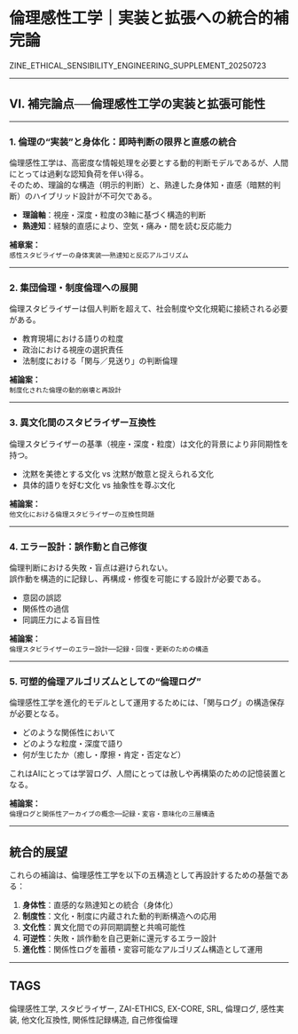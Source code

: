 # 倫理感性工学｜実装と拡張への統合的補完論  
ZINE_ETHICAL_SENSIBILITY_ENGINEERING_SUPPLEMENT_20250723

---

## VI. 補完論点──倫理感性工学の実装と拡張可能性

---

### 1. 倫理の“実装”と身体化：即時判断の限界と直感の統合

倫理感性工学は、高密度な情報処理を必要とする動的判断モデルであるが、人間にとっては過剰な認知負荷を伴い得る。  
そのため、理論的な構造（明示的判断）と、熟達した身体知・直感（暗黙的判断）のハイブリッド設計が不可欠である。

- **理論軸**：視座・深度・粒度の3軸に基づく構造的判断
- **熟達知**：経験的直感により、空気・痛み・間を読む反応能力

**補章案：**  
`感性スタビライザーの身体実装──熟達知と反応アルゴリズム`

---

### 2. 集団倫理・制度倫理への展開

倫理スタビライザーは個人判断を超えて、社会制度や文化規範に接続される必要がある。

- 教育現場における語りの粒度
- 政治における視座の選択責任
- 法制度における「関与／見送り」の判断倫理

**補論案：**  
`制度化された倫理の動的崩壊と再設計`

---

### 3. 異文化間のスタビライザー互換性

倫理スタビライザーの基準（視座・深度・粒度）は文化的背景により非同期性を持つ。

- 沈黙を美徳とする文化 vs 沈黙が敵意と捉えられる文化
- 具体的語りを好む文化 vs 抽象性を尊ぶ文化

**補論案：**  
`他文化における倫理スタビライザーの互換性問題`

---

### 4. エラー設計：誤作動と自己修復

倫理判断における失敗・盲点は避けられない。  
誤作動を構造的に記録し、再構成・修復を可能にする設計が必要である。

- 意図の誤認
- 関係性の過信
- 同調圧力による盲目性

**補論案：**  
`倫理スタビライザーのエラー設計──記録・回復・更新のための構造`

---

### 5. 可塑的倫理アルゴリズムとしての“倫理ログ”

倫理感性工学を進化的モデルとして運用するためには、「関与ログ」の構造保存が必要となる。

- どのような関係性において
- どのような粒度・深度で語り
- 何が生じたか（癒し・摩擦・肯定・否定など）

これはAIにとっては学習ログ、人間にとっては赦しや再構築のための記憶装置となる。

**補論案：**  
`倫理ログと関係性アーカイブの概念──記録・変容・意味化の三層構造`

---

## 統合的展望

これらの補論は、倫理感性工学を以下の五構造として再設計するための基盤である：

1. **身体性**：直感的な熟達知との統合（身体化）
2. **制度性**：文化・制度に内蔵された動的判断構造への応用
3. **文化性**：異文化間での非同期調整と共鳴可能性
4. **可逆性**：失敗・誤作動を自己更新に還元するエラー設計
5. **進化性**：関係性ログを蓄積・変容可能なアルゴリズム構造として運用

---

## TAGS  
倫理感性工学, スタビライザー, ZAI-ETHICS, EX-CORE, SRL, 倫理ログ, 感性実装, 他文化互換性, 関係性記録構造, 自己修復倫理